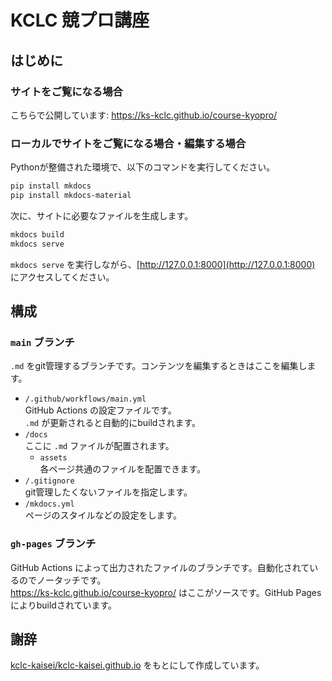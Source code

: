 # KCLC 競プロ講座

## はじめに

### サイトをご覧になる場合

こちらで公開しています: <https://ks-kclc.github.io/course-kyopro/>

### ローカルでサイトをご覧になる場合・編集する場合

Pythonが整備された環境で、以下のコマンドを実行してください。

```sh
pip install mkdocs
pip install mkdocs-material
```

次に、サイトに必要なファイルを生成します。

```sh
mkdocs build
mkdocs serve
```

`mkdocs serve` を実行しながら、[http://127.0.0.1:8000](http://127.0.0.1:8000) にアクセスしてください。

## 構成

### `main` ブランチ

`.md` をgit管理するブランチです。コンテンツを編集するときはここを編集します。

- `/.github/workflows/main.yml`  
  GitHub Actions の設定ファイルです。  
  `.md` が更新されると自動的にbuildされます。
- `/docs`  
  ここに `.md` ファイルが配置されます。
  - `assets`  
    各ページ共通のファイルを配置できます。
- `/.gitignore`  
  git管理したくないファイルを指定します。
- `/mkdocs.yml`  
  ページのスタイルなどの設定をします。

### `gh-pages` ブランチ

GitHub Actions によって出力されたファイルのブランチです。自動化されているのでノータッチです。  
<https://ks-kclc.github.io/course-kyopro/> はここがソースです。GitHub Pages によりbuildされています。

## 謝辞

[kclc-kaisei/kclc-kaisei.github.io](https://github.com/kclc-kaisei/kclc-kaisei.github.io/) をもとにして作成しています。
